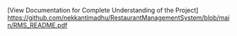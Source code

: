 [View Documentation for Complete Understanding of the Project] https://github.com/nekkantimadhu/RestaurantManagementSystem/blob/main/RMS_README.pdf
